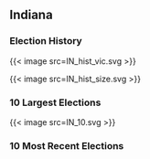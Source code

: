 ## Indiana

### Election History
{{< image src=IN_hist_vic.svg >}}

{{< image src=IN_hist_size.svg >}}

### 10 Largest Elections
{{< image src=IN_10.svg >}}

### 10 Most Recent Elections


